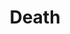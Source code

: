 ---
title: Death
longTitle: 'Death'
tags:
- gccommon
relatedTerm:
- "[[Birth Euthanasia Death certificates Suicide Death ]]"
use:
- "[[Mortality]]"
---